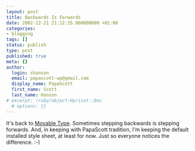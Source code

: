 ```yaml
---
layout: post
title: Backwards Is Forwards
date: 2002-12-21 21:12:15.000000000 +01:00
categories:
- blogging
tags: []
status: publish
type: post
published: true
meta: {}
author:
  login: shanson
  email: papascott-wp@gmail.com
  display_name: PapaScott
  first_name: Scott
  last_name: Hanson
# excerpt: !ruby/object:Hpricot::Doc
  # options: {}
---
```

<p>It's back to <a href="http://www.movabletype.org/">Movable Type</a>. Sometimes stepping backwards is stepping forwards. And, in keeping with PapaScott tradition, I'm keeping the default installed style sheet, at least for now. Just so everyone notices the difference. :-)</p>
